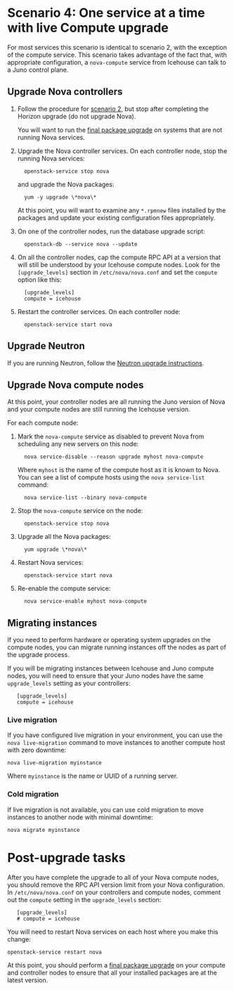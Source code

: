 # Scenario 4: One service at a time with live Compute upgrade

For most services this scenario is identical to scenario 2, with the
exception of the compute service.  This scenario takes advantage of
the fact that, with appropriate configuration, a `nova-compute`
service from Icehouse can talk to a Juno control plane.

## Upgrade Nova controllers

1. Follow the procedure for [scenario 2][s2], but stop after completing
   the Horizon upgrade (do not upgrade Nova).

    [s2]: upgrade-2.html

    You will want to run the [final package upgrade][final] on systems that are
    not running Nova services.

    [final]: final-package-upgrade.html

1. Upgrade the Nova controller services.  On each controller node,
   stop the running Nova services:

         openstack-service stop nova

     and upgrade the Nova packages:

         yum -y upgrade \*nova\*

     At this point, you will want to examine any `*.rpmnew` files
     installed by the packages and update your existing configuration
     files appropriately.

1. On one of the controller nodes, run the database upgrade script:

         openstack-db --service nova --update

1. On all the controller nodes, cap the compute RPC API at a version
   that will still be understood by your Icehouse compute nodes.  Look
   for the `[upgrade_levels]` section in `/etc/nova/nova.conf` and set
   the `compute` option like this:

         [upgrade_levels]
         compute = icehouse

1. Restart the controller services.  On each controller node:

         openstack-service start nova

## Upgrade Neutron

If you are running Neutron, follow the [Neutron upgrade
instructions][].

[neutron upgrade instructions]: upgrade-neutron.html

## Upgrade Nova compute nodes

At this point, your controller nodes are all running the Juno
version of Nova and your compute nodes are still running the Icehouse
version.

For each compute node:

1. Mark the `nova-compute` service as disabled to prevent Nova from
   scheduling any new servers on this node:

         nova service-disable --reason upgrade myhost nova-compute

     Where `myhost` is the name of the compute host as it is known to
     Nova.  You can see a list of compute hosts using the `nova
     service-list` command:

         nova service-list --binary nova-compute

1. Stop the `nova-compute` service on the node:

         openstack-service stop nova

1. Upgrade all the Nova packages:

         yum upgrade \*nova\*

1. Restart Nova services:

         openstack-service start nova

1. Re-enable the compute service:

         nova service-enable myhost nova-compute

## Migrating instances

If you need to perform hardware or operating system upgrades on the
compute nodes, you can migrate running instances off the nodes as part
of the upgrade process.

If you will be migrating instances between Icehouse and Juno compute
nodes, you will need to ensure that your Juno nodes have the same
`upgrade_levels` setting as your controllers:

       [upgrade_levels]
       compute = icehouse

### Live migration

If you have configured live migration in your environment, you can use
the `nova live-migration` command to move instances to another compute
host with zero downtime:

    nova live-migration myinstance

Where `myinstance` is the name or UUID of a running server.

### Cold migration

If live migration is not available, you can use cold migration to move
instances to another node with minimal downtime:

    nova migrate myinstance

# Post-upgrade tasks

After you have complete the upgrade to all of your Nova compute nodes,
you should remove the RPC API version limit from your Nova
configuration.  In `/etc/nova/nova.conf` on your controllers and
compute nodes, comment out the `compute` setting in the
`upgrade_levels` section:

       [upgrade_levels]
       # compute = icehouse

You will need to restart Nova services on each host where you make
this change:

    openstack-service restart nova

At this point, you should perform a [final package upgrade][final] on
your compute and controller nodes to ensure that all your installed
packages are at the latest version.

